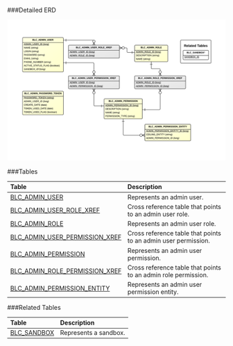 

###Detailed ERD

[![Admin Security Detail](images/dataModel/AdminSecurityDetailedERD.png)](images/dataModel/AdminSecurityDetailedERD.png)

###Tables

| Table               |  Description                                         |
|:--------------------|:-----------------------------------------------------|
|[BLC_ADMIN_USER](http://javadoc.broadleafcommerce.org/current/open-admin-platform/org/broadleafcommerce/openadmin/server/security/domain/AdminUserImpl.html)       | Represents an admin user.  |
|[BLC_ADMIN_USER_ROLE_XREF](http://javadoc.broadleafcommerce.org/current/open-admin-platform/org/broadleafcommerce/openadmin/server/security/domain/AdminUserImpl.html) | Cross reference table that points to an admin user role.  |
|[BLC_ADMIN_ROLE](http://javadoc.broadleafcommerce.org/current/open-admin-platform/org/broadleafcommerce/openadmin/server/security/domain/AdminRoleImpl.html)       | Represents an admin user role.  |
|[BLC_ADMIN_USER_PERMISSION_XREF](http://javadoc.broadleafcommerce.org/current/open-admin-platform/org/broadleafcommerce/openadmin/server/security/domain/AdminPermissionImpl.html)| Cross reference table that points to an admin user permission.  |
|[BLC_ADMIN_PERMISSION](http://javadoc.broadleafcommerce.org/current/open-admin-platform/org/broadleafcommerce/openadmin/server/security/domain/AdminPermissionImpl.html) |  Represents an admin user permission.  |
|[BLC_ADMIN_ROLE_PERMISSION_XREF](http://javadoc.broadleafcommerce.org/current/open-admin-platform/org/broadleafcommerce/openadmin/server/security/domain/AdminRoleImpl.html)| Cross reference table that points to an admin role permission.  |
|[BLC_ADMIN_PERMISSION_ENTITY](http://javadoc.broadleafcommerce.org/current/open-admin-platform/org/broadleafcommerce/openadmin/server/security/domain/AdminPermissionQualifiedEntityImpl.html)   | Represents an admin user permission entity.  |

###Related Tables

| Table               |  Description                                         |
|:--------------------|:-----------------------------------------------------|
|[BLC_SANDBOX](http://javadoc.broadleafcommerce.org/current/common/org/broadleafcommerce/common/sandbox/domain/SandBoxImpl.html)           | Represents a sandbox.  |